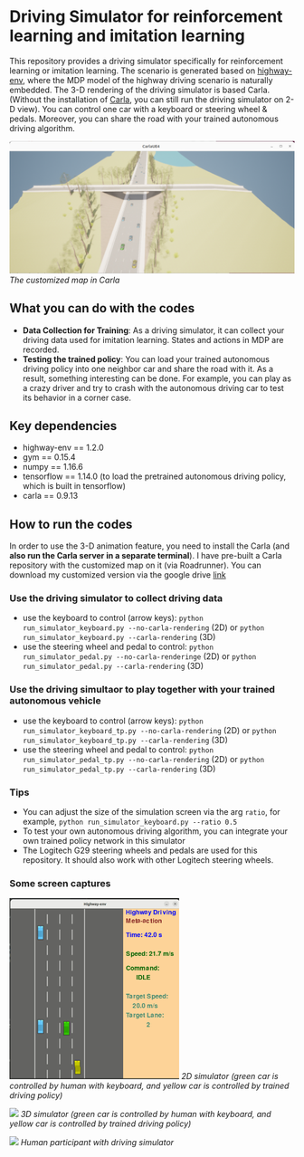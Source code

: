 # Driving Simulator for reinforcement learning and imitation learning


This repository provides a driving simulator specifically for reinforcement learning or imitation learning. The scenario is generated based on [highway-env](https://github.com/eleurent/highway-env), where the MDP model of the highway driving scenario is naturally embedded. The 3-D rendering of the driving simulator is based Carla. (Without the installation of [Carla](https://github.com/carla-simulator/carla), you can still run the driving simulator on 2-D view). You can control one car with a keyboard or steering wheel & pedals. Moreover, you can share the road with your trained autonomous driving algorithm.

<p>
    <img src="map_roadrunner.png" width="600" alt>
    <em>The customized map in Carla</em>
</p>

## What you can do with the codes
* **Data Collection for Training**: As a driving simulator, it can collect your driving data used for imitation learning. States and actions in MDP are recorded.
* **Testing the trained policy**: You can load your trained autonomous driving policy into one neighbor car and share the road with it. As a result, something interesting can be done. For example, you can play as a crazy driver and try to crash with the autonomous driving car to test its behavior in a corner case. 

## Key dependencies
* highway-env == 1.2.0
* gym == 0.15.4
* numpy == 1.16.6
* tensorflow == 1.14.0 (to load the pretrained autonomous driving policy, which is built in tensorflow)
* carla == 0.9.13


## How to run the codes
In order to use the 3-D animation feature, you need to install the Carla (and **also run the Carla server in a separate terminal**).  I have pre-built a Carla repository with the customized map on it (via Roadrunner). You can download my customized version via the google drive [link](https://drive.google.com/drive/folders/1KbLXIEchgGKb0GSAFAfnuCtPitfwwIOd?usp=sharing)

### Use the driving simulator to collect driving data 
* use the keyboard to control (arrow keys): ```python run_simulator_keyboard.py --no-carla-rendering``` (2D) or ```python run_simulator_keyboard.py --carla-rendering``` (3D)
* use the steering wheel and pedal to control: ```python run_simulator_pedal.py --no-carla-renderinge``` (2D) or ```python run_simulator_pedal.py --carla-rendering``` (3D)

### Use the driving simultaor to play together with your trained autonomous vehicle
* use the keyboard to control (arrow keys): ```python run_simulator_keyboard_tp.py --no-carla-rendering``` (2D) or ```python run_simulator_keyboard_tp.py --carla-rendering``` (3D)
* use the steering wheel and pedal to control: ```python run_simulator_pedal_tp.py --no-carla-rendering``` (2D) or ```python run_simulator_pedal_tp.py --carla-rendering``` (3D)

### Tips
* You can adjust the size of the simulation screen via the arg ```ratio```, for example, ```python run_simulator_keyboard.py --ratio 0.5```
* To test your own autonomous driving algorithm, you can integrate your own trained policy network in this simulator
* The Logitech G29 steering wheels and pedals are used for this repository. It should also work with other Logitech steering wheels.

### Some screen captures

<p>
    <img src="vertical_view.gif" width="300"/>
    <em>2D simulator (green car is controlled by human with keyboard, and yellow car is controlled by trained driving policy)</em>
</p>

<p>
    <img src="carla_simulator.gif" width="600"/>
    <em>3D simulator (green car is controlled by human with keyboard, and yellow car is controlled by trained driving policy)</em>
</p>


<p>
    <img src="human_drive.gif" width="600"/>
    <em>Human participant with driving simulator</em>
</p>

